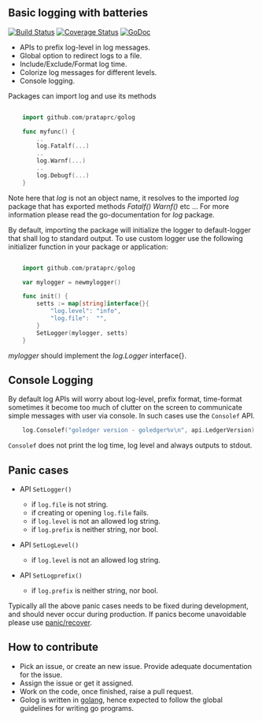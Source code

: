 Basic logging with batteries
----------------------------

[![Build Status](https://travis-ci.org/prataprc/golog.png)](https://travis-ci.org/prataprc/golog)
[![Coverage Status](https://coveralls.io/repos/prataprc/golog/badge.png?branch=master&service=github)](https://coveralls.io/github/prataprc/golog?branch=master)
[![GoDoc](https://godoc.org/github.com/prataprc/golog?status.png)](https://godoc.org/github.com/prataprc/golog)

* APIs to prefix log-level in log messages.
* Global option to redirect logs to a file.
* Include/Exclude/Format log time.
* Colorize log messages for different levels.
* Console logging.

Packages can import log and use its methods

```go

    import github.com/prataprc/golog

    func myfunc() {
        ..
        log.Fatalf(...)
        ..
        log.Warnf(...)
        ..
        log.Debugf(...)
    }
```

Note here that *log* is not an object name, it resolves to the imported *log*
package that has exported methods *Fatalf()* *Warnf()* etc ... For more
information please read the go-documentation for *log* package.

By default, importing the package will initialize the logger to
default-logger that shall log to standard output. To use custom logger
use the following initializer function in your package or application:

```go

    import github.com/prataprc/golog

    var mylogger = newmylogger()

    func init() {
        setts := map[string]interface{}{
            "log.level": "info",
            "log.file":  "",
        }
        SetLogger(mylogger, setts)
    }
```

*mylogger* should implement the *log.Logger* interface{}.

Console Logging
---------------

By default log APIs will worry about log-level, prefix format, time-format
sometimes it become too much of clutter on the screen to communicate simple
messages with user via console. In such cases use the ``Consolef`` API.

```go
    log.Consolef("goledger version - goledger%v\n", api.LedgerVersion)
```

``Consolef`` does not print the log time, log level and always outputs to
stdout.

Panic cases
-----------

* API ``SetLogger()``

  * if ``log.file`` is not string.
  * if creating or opening ``log.file`` fails.
  * if ``log.level`` is not an allowed log string.
  * if ``log.prefix`` is neither string, nor bool.

* API ``SetLogLevel()``

  * if ``log.level`` is not an allowed log string.

* API ``SetLogprefix()``

  * if ``log.prefix`` is neither string, nor bool.

Typically all the above panic cases needs to be fixed during development, and
should never occur during production. If panics become unavoidable please use
[panic/recover](https://blog.golang.org/defer-panic-and-recover).

How to contribute
-----------------

* Pick an issue, or create an new issue. Provide adequate documentation for
the issue.
* Assign the issue or get it assigned.
* Work on the code, once finished, raise a pull request.
* Golog is written in [golang](https://golang.org/), hence expected to follow the
global guidelines for writing go programs.
